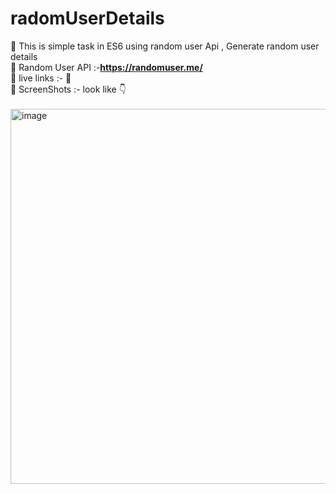 # radomUserDetails
📌 This is simple task in ES6 using random user Api , Generate random user details <br>
📌 Random User API :-**https://randomuser.me/** <br>
📌 live links :- 📎<br>
📌 ScreenShots :- look like 👇 <br><br><img width="600" alt="image" src="https://user-images.githubusercontent.com/122371758/213233328-ccf82013-ac56-432d-b28e-35e7f1489244.png">

